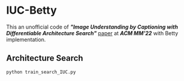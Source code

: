# IUC-Betty

This an unofficial code of ***"Image Understanding by Captioning with Differentiable Architecture Search"*** [paper](https://dl.acm.org/doi/pdf/10.1145/3503161.3548150) at  ***ACM MM'22*** with Betty implementation.

## Architecture Search

```python train_search_IUC.py```
